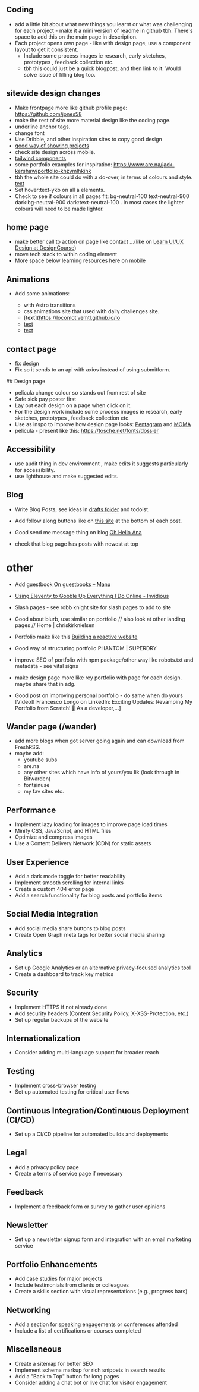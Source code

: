 ## Coding

- add a little bit about what new things you learnt or what was challenging for each project - make it a mini version of readme in github tbh. There's space to add this on the main page in description.
- Each project opens own page - like with design page, use a component layout to get it consistent.
  - Include some process images ie research, early sketches, prototypes , feedback collection etc.
  - tbh this could just be a quick blogpost, and then link to it. Would solve issue of filling blog too.

## sitewide design changes

- Make frontpage more like github profile page: https://github.com/jones58
- make the rest of site more material design like the coding page.
- underline anchor tags.
- change font
- Use Dribble, and other inspiration sites to copy good design
- [good way of showing projects](https://ohamidux.com/work)
- check site design across mobile.
- [tailwind components ](https://floatui.com/)
- some portfolio examples for inspiration: https://www.are.na/jack-kershaw/portfolio-khzymlhkihk
- tbh the whole site could do with a do-over, in terms of colours and style.
  [text](https://graphicdesignjunction.com/2024/06/how-to-modernize-your-website/?utm_source=vero&utm_medium=email&utm_content=control&utm_campaign=20240605%20Insider%20%28Sponsored%20by%20DMI%29&utm_term=Newsletter#N6)
- Set hover:text-ykb on all a elements.
- Check to see if colours in all pages fit: bg-neutral-100 text-neutral-900 dark:bg-neutral-900 dark:text-neutral-100 . In most cases the lighter colours will need to be made lighter.

## home page

- make better call to action on page like contact ...(like on [Learn UI/UX Design at DesignCourse](https://designcourse.com/coaching))
- move tech stack to within coding element
- More space below learning resources here on mobile

## Animations

- Add some animations:

  - with Astro transitions
  - css animations site that used with daily challenges site.
  - [text](https://locomotivemtl.github.io/lo
  - [text](https://gsap.com/scroll/)
  - [text](http://michalsnik.github.io/aos/)

## contact page

- fix design
- Fix so it sends to an api with axios instead of using submitform.

## Design page

- pelicula change colour so stands out from rest of site
- Safe sick pay poster first
- Lay out each design on a page when click on it.
- For the design work include some process images ie research, early sketches, prototypes , feedback collection etc.
- Use as inspo to improve how design page looks: [Pentagram](https://www.pentagram.com/) and [MOMA](https://www.moma.org/calendar/exhibitions/5657s)
- pelicula - present like this: https://tosche.net/fonts/dossier

## Accessibility

- use audit thing in dev environment , make edits it suggests particularly for accessibility.
- use lighthouse and make suggested edits.

## Blog

- Write Blog Posts, see ideas in [drafts folder](src/pages/blog/_drafts) and todoist.
- Add follow along buttons like on [this site](https://manuelmoreale.com/pb-simone-silvestroni) at the bottom of each post.

- Good send me message thing on blog [Oh Hello Ana](https://ohhelloana.blog/i-want-it-all/)
- check that blog page has posts with newest at top

# other

- Add guestbook [On guestbooks – Manu](https://manuelmoreale.com/@/page/25583Thdp8L1dO0C)

- [Using Eleventy to Gobble Up Everything I Do Online - Invidious](https://yewtu.be/watch?v=e_87IF7KGgo)

- Slash pages - see robb knight site for slash pages to add to site

- Good about blurb, use similar on portfolio // also look at other landing pages // Home | chriskirknielsen

- Portfolio make like this [Building a reactive website](https://feedpress.me/link/23795/16619744/building-a-reactive-website)

- Good way of structuring portfolio PHANTOM | SUPERDRY

- improve SEO of portfolio with npm package/other way like robots.txt and metadata - see vital signs

- make design page more like rey portfolio with page for each design. maybe share that in adg.

- Good post on improving personal portfolio - do same when do yours [Video][ Francesco Longo on LinkedIn: Exciting Updates: Revamping My Portfolio from Scratch! 🚀 As a developer,…]

## Wander page (/wander)

- add more blogs when got server going again and can download from FreshRSS.
- maybe add:
  - youtube subs
  - are.na
  - any other sites which have info of yours/you lik (look through in Bitwarden)
  - fontsinuse
  - my fav sites etc.

## Performance

- Implement lazy loading for images to improve page load times
- Minify CSS, JavaScript, and HTML files
- Optimize and compress images
- Use a Content Delivery Network (CDN) for static assets

## User Experience

- Add a dark mode toggle for better readability
- Implement smooth scrolling for internal links
- Create a custom 404 error page
- Add a search functionality for blog posts and portfolio items

## Social Media Integration

- Add social media share buttons to blog posts
- Create Open Graph meta tags for better social media sharing

## Analytics

- Set up Google Analytics or an alternative privacy-focused analytics tool
- Create a dashboard to track key metrics

## Security

- Implement HTTPS if not already done
- Add security headers (Content Security Policy, X-XSS-Protection, etc.)
- Set up regular backups of the website

## Internationalization

- Consider adding multi-language support for broader reach

## Testing

- Implement cross-browser testing
- Set up automated testing for critical user flows

## Continuous Integration/Continuous Deployment (CI/CD)

- Set up a CI/CD pipeline for automated builds and deployments

## Legal

- Add a privacy policy page
- Create a terms of service page if necessary

## Feedback

- Implement a feedback form or survey to gather user opinions

## Newsletter

- Set up a newsletter signup form and integration with an email marketing service

## Portfolio Enhancements

- Add case studies for major projects
- Include testimonials from clients or colleagues
- Create a skills section with visual representations (e.g., progress bars)

## Networking

- Add a section for speaking engagements or conferences attended
- Include a list of certifications or courses completed

## Miscellaneous

- Create a sitemap for better SEO
- Implement schema markup for rich snippets in search results
- Add a "Back to Top" button for long pages
- Consider adding a chat bot or live chat for visitor engagement
